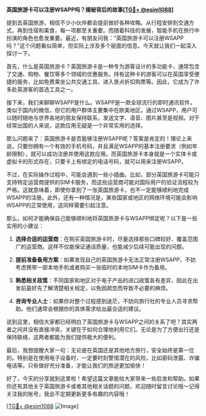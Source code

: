 **英国旅游卡可以注册WSAPP吗？揭秘背后的故事[[TG💪+ @esim1088](https://t.me/s/esim1088)]**

提到去英国旅游，相信不少小伙伴都会提前做好各种攻略。从行程安排到交通方式，再到住宿和美食，每一项都至关重要。而随着科技的发展，智能手机在旅行中扮演的角色也愈发重要。最近，有朋友问我：“英国旅游卡可以注册WSAPP吗？”这个问题看似简单，但实际上涉及多个层面的信息。今天就让我们一起深入探讨一下。

首先，什么是英国旅游卡？英国旅游卡是一种专为游客设计的多功能卡，通常包含了交通、购物、餐饮等多个领域的优惠服务。持有这种卡的游客可以在英国享受便捷的服务，比如免费乘坐公共交通工具、进入景点折扣购票等。因此，它成为了许多赴英游客的首选工具之一。

接下来，我们来聊聊WSAPP是什么。WSAPP是一款全球流行的即时通讯软件，类似于国内的微信，但它的用户群体主要集中在欧美地区。通过WSAPP，用户可以随时随地与世界各地的朋友保持联系，发送文字、语音、图片甚至是视频。对于经常出国的人来说，这款应用无疑是一个非常实用的选择。

那么问题来了：英国旅游卡是否能够注册WSAPP呢？答案是肯定的！理论上来说，只要你拥有一个有效的手机号码，并且满足WSAPP的基本注册要求（例如年龄限制），就可以成功注册并使用这款应用。而英国旅游卡本身就是一个实体卡或虚拟卡的形式存在，只要卡上有绑定的电话号码，就可以用来注册WSAPP。

不过，在实际操作过程中，可能会遇到一些小插曲。比如，部分英国旅游卡可能只支持特定运营商提供的SIM卡服务，而这些运营商可能对国际用户的验证流程较为严格。这就意味着，即使你拿到了一张英国旅游卡，也不一定能够顺利地完成WSAPP的注册。此外，还有一种情况是，某些国家或地区的网络环境可能会影响WSAPP的正常使用，这同样需要引起注意。

那么，如何才能确保自己能够顺利地将英国旅游卡与WSAPP绑定呢？以下是一些实用的小建议：

1. **选择合适的运营商**：在购买英国旅游卡时，尽量选择那些口碑较好、覆盖范围广的运营商。这样不仅能保证通话质量，也能减少后续可能出现的问题。
   
2. **提前准备备用方案**：如果发现自己的英国旅游卡无法正常注册WSAPP，不妨考虑携带一部本地手机或者购买一张临时的本地SIM卡作为备用。

3. **熟悉相关政策**：不同国家和地区对于电子产品的进口政策各有差异，因此在出发前最好先了解清楚相关规定，以免因疏忽而导致不必要的麻烦。

4. **咨询专业人士**：如果你对整个过程感到迷茫，不妨向旅行社的专业人员寻求帮助。他们通常会根据你的具体需求给出最合适的建议。

说到这里，相信大家都已经明白了英国旅游卡与WSAPP之间的关系了吧？其实两者之间并没有直接冲突，关键在于如何合理地利用它们。无论是为了方便出行还是保持联络，这两者都能为我们提供极大的便利。

最后，我想提醒大家一句：无论是在英国还是其他地方旅行，安全始终是第一位的。特别是在使用电子设备时，一定要时刻警惕潜在的风险，比如密码泄露、诈骗电话等。只有做好充分准备，才能让我们的旅途更加愉快！

好了，今天的分享就到这里啦！希望这篇文章能给大家带来一些启发和帮助。如果你还有其他关于英国旅游卡或者其他相关话题的问题，欢迎随时留言讨论哦～记得关注我的账号，我会不定期更新更多有趣的内容哦！

[[TG💪+ @esim1088](https://t.me/s/esim1088) ![Image](https://i.postimg.cc/4NQfJmqS/Snipaste-2025-05-13-00-14-12.png)]